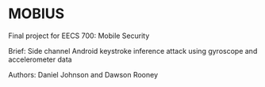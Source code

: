 # MOBIUS
Final project for EECS 700: Mobile Security 

Brief: Side channel Android keystroke inference attack using gyroscope and accelerometer data

Authors: Daniel Johnson and Dawson Rooney
